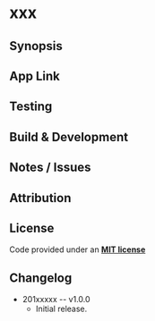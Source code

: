 xxx
===


Synopsis
---


App Link
---


Testing
---


Build & Development
---


Notes / Issues
---


Attribution
---


License
---
Code provided under an **[MIT license](https://github.com/genkibit/fcc-weather-reporter/blob/gh-pages/LICENSE.md)**


Changelog
---
+  201xxxxx -- v1.0.0
    - Initial release.
